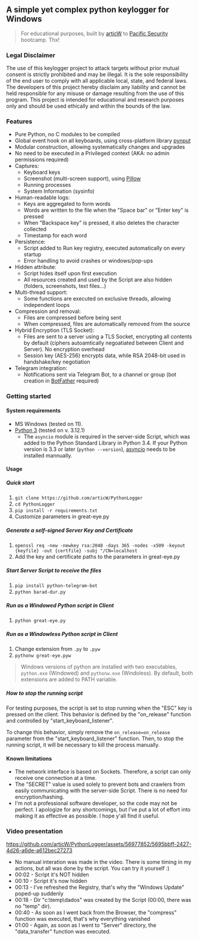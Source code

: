 ## A **simple yet complex** python keylogger for Windows 
>For educational purposes, built by [articW](https://github.com/articW) to [Pacific Security](https://site.pacificsec.com/en) bootcamp. Thx!

### Legal Disclaimer
The use of this keylogger project to attack targets without prior mutual consent is strictly prohibited and may be illegal. It is the sole responsibility of the end user to comply with all applicable local, state, and federal laws. The developers of this project hereby disclaim any liability and cannot be held responsible for any misuse or damage resulting from the use of this program. This project is intended for educational and research purposes only and should be used ethically and within the bounds of the law.

### Features
- Pure Python, no C modules to be compiled
- Global event hook on all keyboards, using cross-platform library [pynput](https://github.com/moses-palmer/pynput?tab=readme-ov-file)
- Modular construction, allowing systematically changes and upgrades
- No need to be executed in a Privileged context (AKA: no admin permissions required)
- Captures: 
    - Keyboard keys
    - Screenshot (multi-screen support), using [Pillow](https://github.com/python-pillow/Pillow)
    - Running processes
    - System Information (sysinfo)
- Human-readable logs:
    - Keys are aggregated to form words
    - Words are written to the file when the "Space bar" or "Enter key" is pressed
    - When "Backspace key" is pressed, it also deletes the character collected
    - Timestamp for each word
- Persistence:
    - Script added to Run key registry, executed automatically on every startup
    - Error handling to avoid crashes or windows/pop-ups
- Hidden attribute:
    - Script hides itself upon first execution
    - All resources created and used by the Script are also hidden (folders, screenshots, text files...)
- Multi-thread support:
    - Some functions are executed on exclusive threads, allowing independent loops
- Compression and removal: 
    - Files are compressed before being sent
    - When compressed, files are automatically removed from the source
- Hybrid Encryption (TLS Socket):
    - Files are sent to a server using a TLS Socket, encrypting all contents by default (ciphers autoamtically negoatiated between Client and Server). No encryption overhead
    - Session key (AES-256) encrypts data, while RSA 2048-bit used in handshake/key negotiation
- Telegram integration:
    - Notifications sent via Telegram Bot, to a channel or group (bot creation in [BotFather](https://telegram.me/BotFather) required)

### Getting started

#### System requirements
- MS Windows (tested on 11).
- [Python 3](https://www.python.org/downloads/) (tested on v. 3.12.1)
    - The `asyncio` module is required in the server-side Script, which was added to the Python Standard Library in Python 3.4. If your Python version is 3.3 or later (`python --version`), [asyncio](https://pypi.org/project/asyncio/) needs to be installed mannually. 

#### Usage

##### **Quick start**
1. `git clone https://github.com/articW/PythonLogger`
2. `cd PythonLogger`
3. `pip install -r requirements.txt`
4. Customize parameters in great-eye.py
##### **Generate a self-signed Server Key and Certificate**
1. `openssl req -new -newkey rsa:2048 -days 365 -nodes -x509 -keyout {keyfile} -out {certfile} -subj "/CN=localhost`
2. Add the key and certificate paths to the parameters in great-eye.py
##### **Start Server Script to receive the files**
1. `pip install python-telegram-bot`
2. `python barad-dur.py`
##### **Run as a Windowed Python script in Client**
1. `python great-eye.py`
##### **Run as a Windowless Python script in Client**
1. Change extension from `.py` to `.pyw`
2. `pythonw great-eye.pyw`
> Windows versions of python are installed with two executables, `python.exe` (Windowed) and `pythonw.exe` (Windoless). By default, both extensions are added to PATH variable. 

##### **How to stop the running script**
For testing purposes, the script is set to stop running when the "ESC" key is pressed on the client. This behavior is defined by the "on_release" function and controlled by "start_keyboard_listener".

To change this behavior, simply remove the `on_release=on_release` parameter from the "start_keyboard_listener" function. Then, to stop the running script, it will be necessary to kill the process manually.

#### Known limitations
- The network interface is based on Sockets. Therefore, a script can only receive one connection at a time. 
- The "SECRET" value is used solely to prevent bots and crawlers from easily communicating with the server-side Script. There is no need for encryption/hashing. 
- I'm not a professional software developer, so the code may not be perfect. I apologize for any shortcomings, but I've put a lot of effort into making it as effective as possible. I hope y'all find it useful.

### Video presentation
https://github.com/articW/PythonLogger/assets/56977852/5695bbff-2427-4d26-a6de-a612bec27273
- No manual interation was made in the video. There is some timing in my actions, but all was done by the script. You can try it yourself :)
- 00:02 - Script it's NOT hidden
- 00:10 - Script it's now hidden
- 00:13 - I've refreshed the Registry, that's why the "Windows Update" poped-up suddenly
- 00:18 - Dir "c:\temp\dados\" was created by the Script (00:00, there was no "temp" dir).
- 00:40 - As soon as I went back from the Browser, the "compress" function was executed, that's why everything vanished
- 01:00 - Again, as soon as I went to "Server" directory, the "data_transfer" function was executed. 
